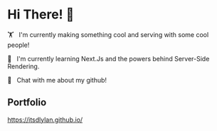 
# Hi There! 👋

 



🏋️ &nbsp;  I'm currently making something cool and serving with some cool people!

🌱 &nbsp;  I'm currently learning Next.Js and the powers behind Server-Side Rendering.

💬 &nbsp;  Chat with me about my github!



  
## Portfolio

https://itsdlylan.github.io/

  
